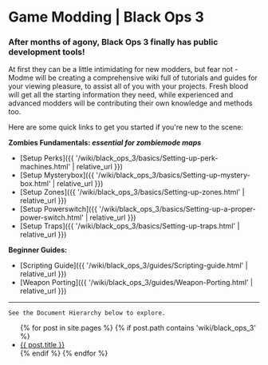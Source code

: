 # Game Modding | Black Ops 3

### After months of agony, Black Ops 3 finally has public development tools!

At first they can be a little intimidating for new modders, but fear not - Modme will be creating a comprehensive wiki full of tutorials and guides for your viewing pleasure, to assist all of you with your projects. Fresh blood will get all the starting information they need, while experienced and advanced modders will be contributing their own knowledge and methods too.

Here are some quick links to get you started if you're new to the scene:

**Zombies Fundamentals: _essential for zombiemode maps_**
- [Setup Perks]({{ '/wiki/black_ops_3/basics/Setting-up-perk-machines.html' | relative_url }})
- [Setup Mysterybox]({{ '/wiki/black_ops_3/basics/Setting-up-mystery-box.html' | relative_url }})
- [Setup Zones]({{ '/wiki/black_ops_3/basics/Setting-up-zones.html' | relative_url }})
- [Setup Powerswitch]({{ '/wiki/black_ops_3/basics/Setting-up-a-proper-power-switch.html' | relative_url }})
- [Setup Traps]({{ '/wiki/black_ops_3/basics/Setting-up-traps.html' | relative_url }})

**Beginner Guides:**
- [Scripting Guide]({{ '/wiki/black_ops_3/guides/Scripting-guide.html' | relative_url }})
- [Weapon Porting]({{ '/wiki/black_ops_3/guides/Weapon-Porting.html' | relative_url }})

---

`See the Document Hierarchy below to explore.`

<ul>
  {% for post in site.pages %}
    {% if post.path contains 'wiki/black_ops_3' %}
    <li>
      <a href="{{ post.url | relative_url }}">{{ post.title }}</a>
    </li>
    {% endif %}
  {% endfor %}
</ul>